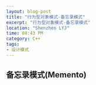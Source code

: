 ```yaml
---
layout: blog-post
title: "行为型对象模式-备忘录模式"
excerpt: "行为型对象模式-备忘录模式"
location: "Shenzhen LYJ"
time: 08:43 PM
category: C++
tags:
- 设计模式
---
```


## 备忘录模式(Memento) ##




